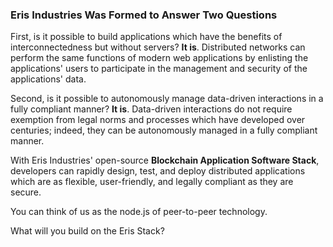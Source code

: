 ### Eris Industries Was Formed to Answer Two Questions

First, is it possible to build applications which have the benefits of interconnectedness but without servers? **It is**. Distributed networks can perform the same functions of modern web applications by enlisting the applications' users to participate in the management and security of the applications' data.

Second, is it possible to autonomously manage data-driven interactions in a fully compliant manner? **It is**. Data-driven interactions do not require exemption from legal norms and processes which have developed over centuries; indeed, they can be autonomously managed in a fully compliant manner.

With Eris Industries' open-source **Blockchain Application Software Stack**, developers can rapidly design, test, and deploy distributed applications which are as flexible, user-friendly, and legally compliant as they are secure.

You can think of us as the node.js of peer-to-peer technology.

What will you build on the Eris Stack?
